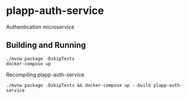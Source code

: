 # plapp-auth-service

Authentication microservice

## Building and Running

    ./mvnw package -DskipTests
    docker-compose up
    
Recompiling plapp-auth-service

    ./mvnw package -DskipTests && docker-compose up --build plapp-auth-service

